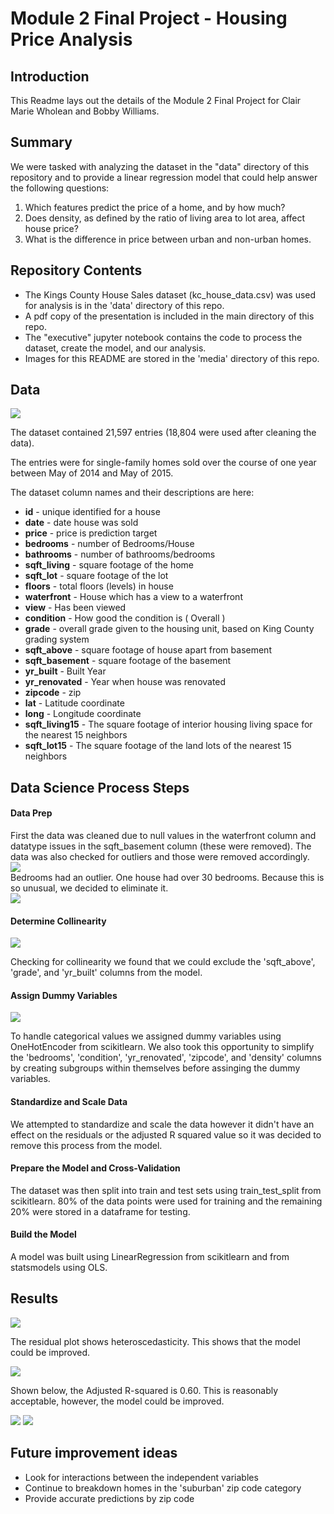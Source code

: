 # Module 2 Final Project - Housing Price Analysis

## Introduction

This Readme lays out the details of the Module 2 Final Project for Clair Marie Wholean and Bobby Williams.

## Summary

We were tasked with analyzing the dataset in the "data" directory of this repository and to provide a linear regression model that could help answer the following questions:  
1) Which features predict the price of a home, and by how much?  
2) Does density, as defined by the ratio of living area to lot area, affect house price?  
3) What is the difference in price between urban and non-urban homes.  

## Repository Contents

- The Kings County House Sales dataset (kc_house_data.csv) was used for analysis is in the 'data' directory of this repo.
- A pdf copy of the presentation is included in the main directory of this repo.
- The "executive" jupyter notebook contains the code to process the dataset, create the model, and our analysis.
- Images for this README are stored in the 'media' directory of this repo.

## Data

<img src = "./media/kc_zipcodes.png" />

The dataset contained 21,597 entries (18,804 were used after cleaning the data).  

The entries were for single-family homes sold over the course of one year between May of 2014 and May of 2015.  

The dataset column names and their descriptions are here:  
* **id** - unique identified for a house  
* **date** - date house was sold  
* **price** -  price is prediction target  
* **bedrooms** -  number of Bedrooms/House  
* **bathrooms** -  number of bathrooms/bedrooms  
* **sqft_living** -  square footage of the home  
* **sqft_lot** -  square footage of the lot  
* **floors** -  total floors (levels) in house  
* **waterfront** - House which has a view to a waterfront  
* **view** - Has been viewed  
* **condition** - How good the condition is ( Overall )  
* **grade** - overall grade given to the housing unit, based on King County grading system  
* **sqft_above** - square footage of house apart from basement  
* **sqft_basement** - square footage of the basement  
* **yr_built** - Built Year  
* **yr_renovated** - Year when house was renovated  
* **zipcode** - zip  
* **lat** - Latitude coordinate  
* **long** - Longitude coordinate  
* **sqft_living15** - The square footage of interior housing living space for the nearest 15 neighbors  
* **sqft_lot15** - The square footage of the land lots of the nearest 15 neighbors  

## Data Science Process Steps

#### Data Prep  
First the data was cleaned due to null values in the waterfront column and datatype issues in the sqft_basement column (these were removed). The data was also checked for outliers and those were removed accordingly.  
<img src = "./media/bedrooms_1.png" />  
Bedrooms had an outlier. One house had over 30 bedrooms. Because this is so unusual, we decided to eliminate it.  
<img src = "./media/bedrooms_2.png" />

#### Determine Collinearity  

<img src = "./media/collinearity_heatmap.png" />

Checking for collinearity we found that we could exclude the 'sqft_above', 'grade', and 'yr_built' columns from the model.  

#### Assign Dummy Variables  

<img src = "./media/categorical_vars.png" />

To handle categorical values we assigned dummy variables using OneHotEncoder from scikitlearn. We also took this opportunity to simplify the 'bedrooms', 'condition', 'yr_renovated', 'zipcode', and 'density' columns by creating subgroups within themselves before assinging the dummy variables.

#### Standardize and Scale Data  
We attempted to standardize and scale the data however it didn't have an effect on the residuals or the adjusted R squared value so it was decided to remove this process from the model.

#### Prepare the Model and Cross-Validation  
The dataset was then split into train and test sets using train_test_split from scikitlearn. 80% of the data points were used for training and the remaining 20% were stored in a dataframe for testing.

#### Build the Model  
A model was built using LinearRegression from scikitlearn and from statsmodels using OLS.  

## Results

<img src = "./media/residuals.png" />  

The residual plot shows heteroscedasticity. This shows that the model could be improved.

<img src = "./media/predicted_vs_actual.png" />

Shown below, the Adjusted R-squared is 0.60. This is reasonably acceptable, however, the model could be improved.

<img src = "./media/results_1.png" />
<img src = "./media/results_2.png" />

## Future improvement ideas
- Look for interactions between the independent variables
- Continue to breakdown homes in the 'suburban' zip code category
- Provide accurate predictions by zip code